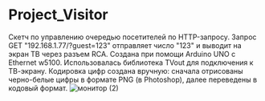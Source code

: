 # Project_Visitor
Скетч по управлению очередью посетителей по HTTP-запросу. Запрос GET "192.168.1.77/?guest=123" отправляет число "123" и выводит на экран ТВ через разъем RCA. 
Создана при помощи Arduino UNO c Ethernet w5100. Использовалась библиотека TVout для подключения к ТВ-экрану.
Кодировка цифр создана вручную: сначала отрисованы черно-белые цифры в формате PNG  (в Photoshop), далее переведены в кодовый формат.
![монитор (2)](https://user-images.githubusercontent.com/114305348/193407589-7a26d936-dd89-43d5-b80c-ae3e1c0e9938.jpg)
